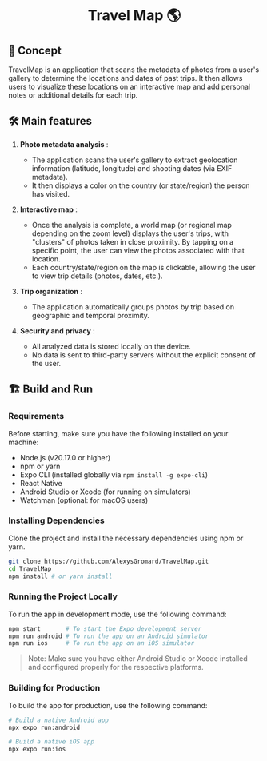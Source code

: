<h1 align="center">Travel Map 🌎</h1>

## 📑 Concept
TravelMap is an application that scans the metadata of photos from a user's gallery to determine the locations and dates of past trips. It then allows users to visualize these locations on an interactive map and add personal notes or additional details for each trip.

## 🛠 Main features

1. **Photo metadata analysis** :
   - The application scans the user's gallery to extract geolocation information (latitude, longitude) and shooting dates (via EXIF metadata).
   - It then displays a color on the country (or state/region) the person has visited.

2. **Interactive map** :
   - Once the analysis is complete, a world map (or regional map depending on the zoom level) displays the user's trips, with "clusters" of photos taken in close proximity. By tapping on a specific point, the user can view the photos associated with that location.
   - Each country/state/region on the map is clickable, allowing the user to view trip details (photos, dates, etc.).

3. **Trip organization** :
   - The application automatically groups photos by trip based on geographic and temporal proximity.

4. **Security and privacy** :
   - All analyzed data is stored locally on the device.
   - No data is sent to third-party servers without the explicit consent of the user.

## 🏗️ Build and Run
### Requirements
Before starting, make sure you have the following installed on your machine:
- Node.js (v20.17.0 or higher)
- npm or yarn
- Expo CLI (installed globally via `npm install -g expo-cli`)
- React Native
- Android Studio or Xcode (for running on simulators)
- Watchman (optional: for macOS users)

### Installing Dependencies
Clone the project and install the necessary dependencies using npm or yarn.
```bash
git clone https://github.com/AlexysGromard/TravelMap.git
cd TravelMap
npm install # or yarn install
```

### Running the Project Locally
To run the app in development mode, use the following command:
```bash
npm start       # To start the Expo development server
npm run android # To run the app on an Android simulator
npm run ios     # To run the app on an iOS simulator
```
> Note: Make sure you have either Android Studio or Xcode installed and configured properly for the respective platforms.

### Building for Production
To build the app for production, use the following command:
```bash
# Build a native Android app
npx expo run:android

# Build a native iOS app
npx expo run:ios
```